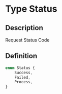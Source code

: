 # Type Status

## Description

Request Status Code

## Definition

```ts
enum Status {
    Success,
    Failed,
    Process,
}
```
